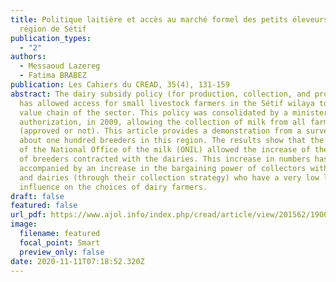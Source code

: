 ```yaml
---
title: Politique laitière et accès au marché formel des petits éleveurs dans la
  région de Sétif
publication_types:
  - "2"
authors:
  - Messaoud Lazereg
  - Fatima BRABEZ
publication: Les Cahiers du CREAD, 35(4), 131-159
abstract: The dairy subsidy policy (for production, collection, and processing)
  has allowed access for small livestock farmers in the Sétif wilaya to the
  value chain of the sector. This policy was consolidated by a ministerial
  authorization, in 2009, allowing the collection of milk from all farms
  (approved or not). This article provides a demonstration from a survey of
  about one hundred breeders in this region. The results show that the subsidies
  of the National Office of the milk (ONIL) allowed the increase of the number
  of breeders contracted with the dairies. This increase in numbers has been
  accompanied by an increase in the bargaining power of collectors with farmers
  and dairies (through their collection strategy) who have a very low level of
  influence on the choices of dairy farmers.
draft: false
featured: false
url_pdf: https://www.ajol.info/index.php/cread/article/view/201562/190083
image:
  filename: featured
  focal_point: Smart
  preview_only: false
date: 2020-11-11T07:18:52.320Z
---
```

